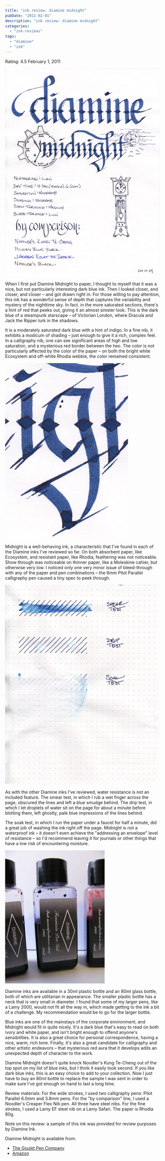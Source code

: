 ```yaml
---
title: "ink review: diamine midnight"
pubDate: "2011-02-01"
description: "ink review: diamine midnight"
categories:
  - "ink-reviews"
tags:
  - "diamine"
  - "ink"
---
```


Rating: 4.5
February 1, 2011

![](diamine-midnight.jpg)

When I first put Diamine Midnight to paper, I thought to myself that it was a nice, but not particularly interesting dark blue ink. Then I looked closer, and closer, and closer – and got drawn right in. For those willing to pay attention, this ink has a wonderful sense of depth that captures the variability and mystery of the nighttime sky. In fact, in the more saturated sections, there's a hint of red that peeks out, giving it an almost sinister look. This is the dark blue of a steampunk starscape – of Victorian London, where Dracula and Jack the Ripper lurk in the shadows.

It is a moderately saturated dark blue with a hint of indigo. In a fine nib, it exhibits a modicum of shading – just enough to give it a rich, complex feel. In a calligraphy nib, one can see significant areas of high and low saturation, and a mysterious red border between the two. The color is not particularly affected by the color of the paper – on both the bright white Ecosystem and off-white Rhodia webbie, the color remained consistent.

![](diamine-midnight-detail.jpg)

Midnight is a well-behaving ink, a characteristic that I've found in each of the Diamine inks I've reviewed so far. On both absorbent paper, like Ecosystem, and resistant paper, like Rhodia, feathering was not noticeable. Show through was noticeable on thinner paper, like a Moleskine cahier, but otherwise very low. I noticed only one very minor issue of bleed-through with any of the paper and pen combinations – the 6mm Pilot Parallel calligraphy pen caused a tiny spec to peek through.

![](diamine-midnight-water-test.jpg)

As with the other Diamine inks I've reviewed, water resistance is not an included feature. The smear test, in which I rub a wet finger across the page, obscured the lines and left a blue smudge behind. The drip test, in which I let droplets of water sit on the page for about a minute before blotting them, left ghostly, pale blue impressions of the lines behind.

The soak test, in which I run the paper under a faucet for half a minute, did a great job of washing the ink right off the page. Midnight is not a waterproof ink – it doesn't even achieve the "addressing an envelope" level of resistance – so I'd recommend leaving it for journals or other things that have a low risk of encountering moisture.

![](diamine-midnight-bottle.JPG)

Diamine inks are available in a 30ml plastic bottle and an 80ml glass bottle, both of which are utilitarian in appearance. The smaller plastic bottle has a neck that is very small in diameter. I found that some of my larger pens, like a Lamy 2000, would not fit all the way in, which made getting to the ink a bit of a challenge. My recommendation would be to go for the larger bottle.

Blue inks are one of the mainstays of the corporate environment, and Midnight would fit in quite nicely. It's a dark blue that's easy to read on both ivory and white paper, and isn't bright enough to offend anyone's sensibilities. It is also a great choice for personal correspondence, having a nice, warm, rich tone. Finally, it's also a great candidate for calligraphy and other artistic endeavors – that mysterious red aura that it develops adds an unexpected depth of character to the work.

Diamine Midnight doesn't quite knock Noodler's Kung Te-Cheng out of the top spot on my list of blue inks, but I think it easily took second. If you like dark blue inks, this is an easy choice to add to your collection. Now I just have to buy an 80ml bottle to replace the sample I was sent in order to make sure I've got enough on hand to last a long time.

Review materials: For the wide strokes, I used two calligraphy pens: Pilot Parallel 6.0mm and 3.8mm pens. For the "by comparison" line, I used a Noodler's Creaper Flex Nib pen. All three have steel nibs. For the fine strokes, I used a Lamy EF steel nib on a Lamy Safari. The paper is Rhodia 80g.

Note on this review: a sample of this ink was provided for review purposes by Diamine Ink.

Diamine Midnight is available from:

- [The Goulet Pen Company](http://www.gouletpens.com/Diamine_80ml_Midnight_Ink_p/d7063.htm)
- [Amazon](http://www.amazon.com/gp/product/B003OXMB8E?ie=UTF8&tag=seizethedav0c-20&linkCode=as2&camp=1789&creative=390957&creativeASIN=B003OXMB8E)
